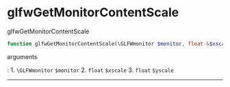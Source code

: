 # glfwGetMonitorContentScale
glfwGetMonitorContentScale

```php
function glfwGetMonitorContentScale(\GLFWmonitor $monitor, float &$xscale, float &$yscale) : void
```

arguments

:    1. `\GLFWmonitor` `$monitor` 
    2. `float` `$xscale` 
    3. `float` `$yscale` 

---
     